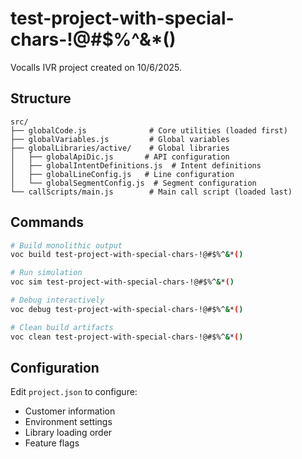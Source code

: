 # test-project-with-special-chars-!@#$%^&*()

Vocalls IVR project created on 10/6/2025.

## Structure

```
src/
├── globalCode.js              # Core utilities (loaded first)
├── globalVariables.js         # Global variables
├── globalLibraries/active/    # Global libraries
│   ├── globalApiDic.js       # API configuration
│   ├── globalIntentDefinitions.js  # Intent definitions
│   ├── globalLineConfig.js   # Line configuration
│   └── globalSegmentConfig.js  # Segment configuration
└── callScripts/main.js        # Main call script (loaded last)
```

## Commands

```bash
# Build monolithic output
voc build test-project-with-special-chars-!@#$%^&*()

# Run simulation
voc sim test-project-with-special-chars-!@#$%^&*()

# Debug interactively  
voc debug test-project-with-special-chars-!@#$%^&*()

# Clean build artifacts
voc clean test-project-with-special-chars-!@#$%^&*()
```

## Configuration

Edit `project.json` to configure:
- Customer information
- Environment settings
- Library loading order
- Feature flags
